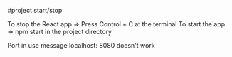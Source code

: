 #project start/stop

To stop the React app => Press Control + C  at the terminal
To start the app => npm start in the project directory


<Expected Error>
Port in use message
localhost: 8080 doesn't work